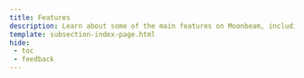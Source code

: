 ```yaml
---
title: Features
description: Learn about some of the main features on Moonbeam, including Ethereum compatibility, interoperability, the consensus framework, staking, governance, and more.
template: subsection-index-page.html
hide: 
 - toc
 - feedback
---
```

